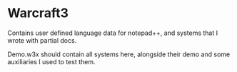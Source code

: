 # Warcraft3

Contains user defined language data for notepad++, and systems that I wrote with partial docs.

Demo.w3x should contain all systems here, alongside their demo and some auxiliaries I used to test them.
